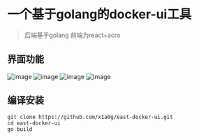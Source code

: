 # 一个基于golang的docker-ui工具
> 后端基于golang   前端为react+acro
## 界面功能
![image](https://github.com/user-attachments/assets/49e89b11-28ba-4556-a6b6-082ac342cecb)
![image](https://github.com/user-attachments/assets/f6ca5b93-a373-4b94-9ecb-c90fe65d6321)
![image](https://github.com/user-attachments/assets/9d121624-562e-4078-bfeb-c36885bc5d76)
![image](https://github.com/user-attachments/assets/6de023d6-f43c-4895-89a5-d0a31b0aeb99)

## 编译安装
```
git clone https://github.com/x1a0g/east-docker-ui.git
cd east-docker-ui
go build
```


